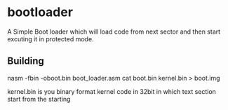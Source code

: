 bootloader
==========

A Simple Boot loader which will load code from next sector and then start excuting it in protected mode.

## Building
nasm -fbin -oboot.bin boot_loader.asm
cat boot.bin kernel.bin > boot.img

kernel.bin is you binary format kernel code in 32bit in which text section start from the starting
